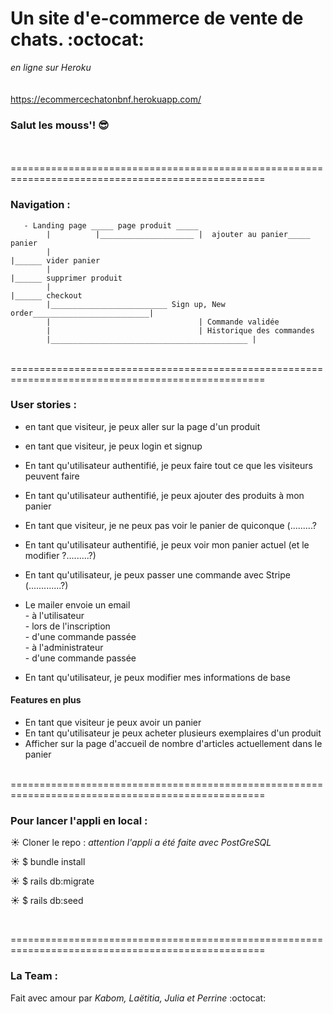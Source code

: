 # Un site d'e-commerce de vente de chats. :octocat:
 *en ligne sur Heroku* </br></br></br>
 https://ecommercechatonbnf.herokuapp.com/ 
 

### Salut les mouss'!  :sunglasses:
</br>

</br>
==================================================================================================

### Navigation :

       - Landing page _____ page produit _____
            |          |_____________________ |  ajouter au panier_____ panier
            |                                                          |______ vider panier
            |                                                          |______ supprimer produit
            |                                                          |______ checkout 
            |__________________________ Sign up, New order__________________________|
            |                                 | Commande validée
            |                                 | Historique des commandes
            |____________________________________________ |                                               



</br>
==================================================================================================

### User stories :

 - en tant que visiteur, je peux aller sur la page d'un produit         
 - en tant que visiteur, je peux login et signup
 - En tant qu'utilisateur authentifié, je peux faire tout ce que les visiteurs peuvent faire
 - En tant qu'utilisateur authentifié, je peux ajouter des produits à mon panier
 - En tant que visiteur, je ne peux pas voir le panier de quiconque (.........?
 - En tant qu'utilisateur authentifié, je peux voir mon panier actuel (et le modifier ?.........?)
 - En tant qu'utilisateur, je peux passer une commande avec Stripe (.............?)
 - Le mailer envoie un email  </br>
                            - à l'utilisateur </br>
                                     - lors de l'inscription </br>
                                     - d'une commande passée </br>
                            - à l'administrateur </br>
                                     - d'une commande passée</br>
                                              
 - En tant qu'utilisateur, je peux modifier mes informations de base
 
#### Features en plus

 - En tant que visiteur je peux avoir un panier
 - En tant qu'utilisateur je peux acheter plusieurs exemplaires d'un produit
 - Afficher sur la page d'accueil de nombre d'articles actuellement dans le panier
 
</br>
==================================================================================================


### Pour lancer l'appli en local :


 :sunny:   Cloner le repo : *attention l'appli a été faite avec PostGreSQL*

 :sunny:   $ bundle install

 :sunny:   $ rails db:migrate
 
 :sunny:   $ rails db:seed



</br>

==================================================================================================

### La Team :

 Fait avec amour par *Kabom, Laëtitia, Julia et Perrine* :octocat:
